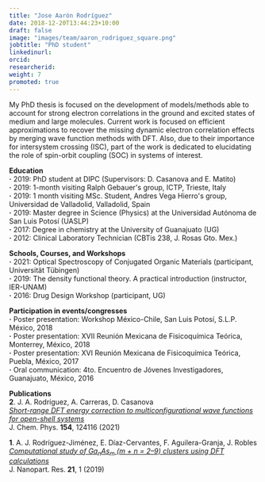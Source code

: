 ```yaml
---
title: "Jose Aarón Rodríguez"
date: 2018-12-20T13:44:23+10:00
draft: false
image: "images/team/aaron_rodriguez_square.png"
jobtitle: "PhD student"
linkedinurl:
orcid:
researcherid:
weight: 7
promoted: true
---
```


My PhD thesis is focused on the development of models/methods able to account for strong electron correlations in the ground and excited states of medium and large molecules. Current work is focused on efficient approximations to recover the missing dynamic electron correlation effects by merging wave function methods with DFT. Also, due to their importance for intersystem crossing (ISC), part of the work is dedicated to elucidating the role of spin-orbit coupling (SOC) in systems of interest.

**Education**<br>
**·** 2019: PhD student at DIPC (Supervisors: D. Casanova and E. Matito)<br>
**·** 2019: 1-month visiting Ralph Gebauer's group, ICTP, Trieste, Italy<br>
**·** 2019: 1 month visiting MSc. Student, Andres Vega Hierro's group, Universidad de Valladolid, Valladolid, Spain<br>
**·** 2019: Master degree in Science (Physics) at the Universidad Autónoma de San Luis Potosí (UASLP)<br>
**·** 2017: Degree in chemistry at the University of Guanajuato (UG)<br>
**·** 2012: Clinical Laboratory Technician (CBTis 238, J. Rosas Gto. Mex.)<br>

**Schools, Courses, and Workshops**<br>
**·** 2021: Optical Spectroscopy of Conjugated Organic Materials (participant, Universität Tübingen)<br>
**·** 2019: The density functional theory. A practical introduction (instructor, IER-UNAM)<br>
**·** 2016: Drug Design Workshop (participant, UG)<br>

**Participation in events/congresses**<br>
**·** Poster presentation: Workshop México-Chile, San Luis Potosí, S.L.P. México, 2018<br>
**·** Poster presentation: XVII Reunión Mexicana de Fisicoquímica Teórica, Monterrey, México, 2018<br>
**·** Poster presentation: XVI Reunión Mexicana de Fisicoquímica Teórica, Puebla, México, 2017<br>
**·** Oral communication: 4to. Encuentro de Jóvenes Investigadores, Guanajuato, México, 2016

**Publications**<br>
**2**. J. A. Rodríguez, A. Carreras, D. Casanova <br>
_[Short-range DFT energy correction to multiconfigurational wave functions for open-shell systems](https://aip.scitation.org/doi/10.1063/5.0046404)_ <br>
J. Chem. Phys. **154**, 124116 (2021)

**1**. A. J. Rodríguez-Jiménez, E. Díaz-Cervantes, F. Aguilera-Granja, J. Robles <br>
_[Computational study of Ga<sub>n</sub>As<sub>m</sub> (m + n = 2–9) clusters using DFT calculations](https://link.springer.com/article/10.1007/s11051-019-4664-5)_ <br>
J. Nanopart. Res. **21**, 1 (2019)
